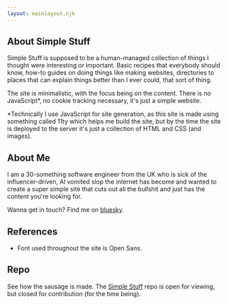 ```yaml
---
layout: mainlayout.njk
---
```


## About Simple Stuff

Simple Stuff is supposed to be a human-managed collection of things I thought were interesting or important. Basic recipes that everybody should know, how-to guides on doing things like making websites, directories to places that can explain things better than I ever could, that sort of thing.

The site is minimalistic, with the focus being on the content. There is no JavaScript*, no cookie tracking necessary, it's just a simple website.

*Technically I use JavaScript for site generation, as this site is made using something called 11ty which helps me build the site, but by the time the site is deployed to the server it's just a collection of HTML and CSS (and images).

## About Me
I am a 30-something software engineer from the UK who is sick of the influencer-driven, AI vomited slop the internet has become and wanted to create a super simple site that cuts out all the bullshit and just has the content you're looking for.

Wanna get in touch? Find me on [bluesky](https://bsky.app/profile/honeylake.bsky.social).

## References
- Font used throughout the site is Open Sans.

## Repo
See how the sausage is made. The [Simple Stuff](https://github.com/honeyoncode/SimpleStuff) repo is open for viewing, but closed for contribution (for the time being).